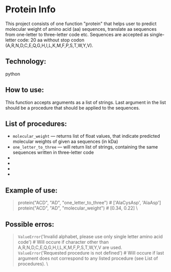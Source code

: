 # Protein Info

This project consists of one function "protein" that helps user to predict molecular weight of amino acid (aa) sequences, translate aa sequences from one-letter to three-letter code etc. Sequences are accepted as single-letter code: 20 aa without stop codon (A,R,N,D,C,E,Q,G,H,I,L,K,M,F,P,S,T,W,Y,V). 

## Technology:

python

## How to use:

This function accepts arguments as a list of strings. Last argument in the list should be a procedure that should be applied to the sequences. 

## List of procedures:

- `molecular_weight` — returns list of float values, that indicate predicted molecular weights of given aa sequences (in kDa)
- `one_letter_to_three` — will return list of strings, containing the same sequences written in three-letter code
- 
- 
-
-

## Example of use:

> protein("ACD", "AD", "one_letter_to_three") # ['AlaCysAsp', 'AlaAsp'] \
> protein("ACD", "AD", "molecular_weight") # [0.34, 0.22] \

## Possible erros:
> `ValueError`('Invalid alphabet, please use only single letter amino acid code') # Will occure if character other than A,R,N,D,C,E,Q,G,H,I,L,K,M,F,P,S,T,W,Y,V are used. \
> `ValueError`('Requested procedure is not defined') # Will occure if last argument does not correspond to any listed procedure (see List of procedures). \




